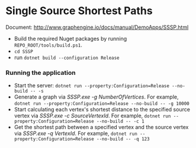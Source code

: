 # Single Source Shortest Paths

Document: http://www.graphengine.io/docs/manual/DemoApps/SSSP.html

- Build the required Nuget packages by running `REPO_ROOT/tools/build.ps1`.
- `cd SSSP`
- run `dotnet build --configuration Release`

### Running the application

* Start the server: `dotnet run --property:Configuration=Release --no-build -- -s`
* Generate a graph via _SSSP.exe -g NumberOfVertices_. For example, `dotnet run --property:Configuration=Release --no-build -- -g 10000`
* Start calculating each vertex's shortest distance to the specified source vertex via _SSSP.exe -c SourceVertexId_. For example, `dotnet run --property:Configuration=Release --no-build -- -c 1`
* Get the shortest path between a specified vertex and the source vertex via _SSSP.exe -q VertexId_. For example, `dotnet run --property:Configuration=Release --no-build -- -q 123`
